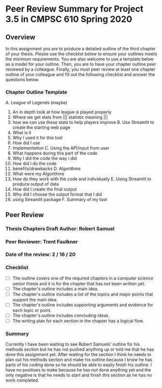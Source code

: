 # Peer Review Summary for Project 3.5 in CMPSC 610 Spring 2020

## Overview

In this assignment you are to produce a detailed outline of the third chapter of your thesis. Please use the checklist below to ensure your outlines meets the minimum requirements. You are also welcome to use a template below as a model for your outline. Then, you are to have your chapter outline peer reviewed by a colleague. Finally, you must peer review at least one chapter outline of your colleague and fill out the following checklist and answer the questions below.

### Chapter Outline Template

A. League of Legends (maybe)
  1. An in depth look at how league is played properly
  2. Where we get stats from      ||| statistic meaning |||
  3. how we can use these stats to help players improve
B. Use Streamlit to create the starting web page
  1. What is it
  2. Why I used it for this tool
  3. How did I use
  4. Implementation
C. Using the API/input from user
  1. What happens during this part of the code
  2. Why I did the code the way i did
  3. How did i do the code
  4. benefits/drawbacks
D. Algorithms
  1. What were my Algorithms
  2. How do they work with the code and individually
E. Using Streamlit to produce output of data
  1. How did I create the final output
  2. Why did I choose the output format that I did
  3. using Streamlit package
F. Summary of my tool


## Peer Review

### Thesis Chapters Draft Author: Robert Samuel
### Peer Reviewer: Trent Faulkner
### Date of the review: 2 / 16 / 20

### Checklist
- [ ] The outline covers one of the required chapters in a computer science senior thesis and it is for the chapter that has not been written yet.
- [ ] The  chapter's outline includes a main idea.
- [ ] The  chapter's outline includes a list of the topics and major points that support the main idea.
- [ ] The  chapter's outline includes supporting arguments and evidence for each topic or point.
- [ ] The  chapter's outline includes concluding ideas.
- [ ] The writing plan for each section in the chapter has a logical flow.

### Summary

Currently I have been waiting to see Robert Samuels' outline for his methods section but he has not pushed anything up or told me that he has done this assignment yet. After waiting for the section I think he needs to plan out his methods section and make his outline because I know he has parts of his coding done so he should be able to easily finish his outline. I have no positives to make because he has not done anything yet and the only negative is that he needs to start and finish this section as he has no work completed.
